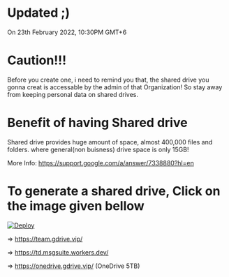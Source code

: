 # Updated ;)
On 23th February 2022, 10:30PM GMT+6
# Caution!!!
Before you create one, i need to remind you that, the shared drive you gonna creat is accessable by the admin of that Organization!
So stay away from keeping personal data on shared drives.
# Benefit of having Shared drive
Shared drive provides huge amount of space, almost 400,000 files and folders.
where general(non buisness) drive space is only 15GB!

More Info: https://support.google.com/a/answer/7338880?hl=en
# To generate a shared drive, Click on the image given bellow
[![Deploy](https://cdn.jsdelivr.net/gh/devillD/Shared-Drive-Creator/Shared-Drive-Creator.png)](https://td.msgsuite.workers.dev/)

=> https://team.gdrive.vip/

=> https://td.msgsuite.workers.dev/

=> https://onedrive.gdrive.vip/ (OneDrive 5TB)
